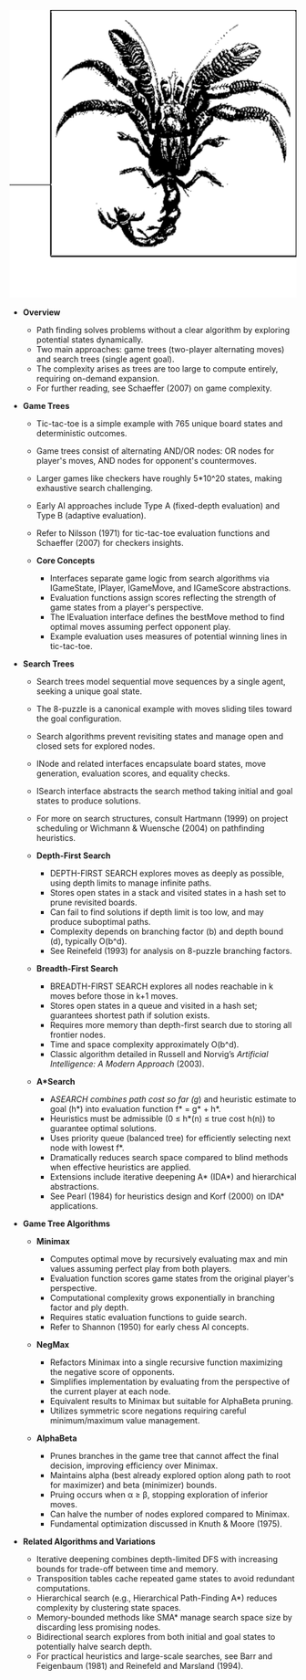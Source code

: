 ![AN-ch07-path-finding](AN-ch07-path-finding.best.png)

- **Overview**
  - Path finding solves problems without a clear algorithm by exploring potential states dynamically.
  - Two main approaches: game trees (two-player alternating moves) and search trees (single agent goal).
  - The complexity arises as trees are too large to compute entirely, requiring on-demand expansion.
  - For further reading, see Schaeffer (2007) on game complexity.

- **Game Trees**
  - Tic-tac-toe is a simple example with 765 unique board states and deterministic outcomes.
  - Game trees consist of alternating AND/OR nodes: OR nodes for player's moves, AND nodes for opponent's countermoves.
  - Larger games like checkers have roughly 5*10^20 states, making exhaustive search challenging.
  - Early AI approaches include Type A (fixed-depth evaluation) and Type B (adaptive evaluation).
  - Refer to Nilsson (1971) for tic-tac-toe evaluation functions and Schaeffer (2007) for checkers insights.

  - **Core Concepts**
    - Interfaces separate game logic from search algorithms via IGameState, IPlayer, IGameMove, and IGameScore abstractions.
    - Evaluation functions assign scores reflecting the strength of game states from a player's perspective.
    - The IEvaluation interface defines the bestMove method to find optimal moves assuming perfect opponent play.
    - Example evaluation uses measures of potential winning lines in tic-tac-toe.

- **Search Trees**
  - Search trees model sequential move sequences by a single agent, seeking a unique goal state.
  - The 8-puzzle is a canonical example with moves sliding tiles toward the goal configuration.
  - Search algorithms prevent revisiting states and manage open and closed sets for explored nodes.
  - INode and related interfaces encapsulate board states, move generation, evaluation scores, and equality checks.
  - ISearch interface abstracts the search method taking initial and goal states to produce solutions.
  - For more on search structures, consult Hartmann (1999) on project scheduling or Wichmann & Wuensche (2004) on pathfinding heuristics.

  - **Depth-First Search**
    - DEPTH-FIRST SEARCH explores moves as deeply as possible, using depth limits to manage infinite paths.
    - Stores open states in a stack and visited states in a hash set to prune revisited boards.
    - Can fail to find solutions if depth limit is too low, and may produce suboptimal paths.
    - Complexity depends on branching factor (b) and depth bound (d), typically O(b^d).
    - See Reinefeld (1993) for analysis on 8-puzzle branching factors.

  - **Breadth-First Search**
    - BREADTH-FIRST SEARCH explores all nodes reachable in k moves before those in k+1 moves.
    - Stores open states in a queue and visited in a hash set; guarantees shortest path if solution exists.
    - Requires more memory than depth-first search due to storing all frontier nodes.
    - Time and space complexity approximately O(b^d).
    - Classic algorithm detailed in Russell and Norvig’s *Artificial Intelligence: A Modern Approach* (2003).

  - **A*Search**
    - A*SEARCH combines path cost so far (g*) and heuristic estimate to goal (h*) into evaluation function f* = g* + h*.
    - Heuristics must be admissible (0 ≤ h*(n) ≤ true cost h(n)) to guarantee optimal solutions.
    - Uses priority queue (balanced tree) for efficiently selecting next node with lowest f*.
    - Dramatically reduces search space compared to blind methods when effective heuristics are applied.
    - Extensions include iterative deepening A* (IDA*) and hierarchical abstractions.
    - See Pearl (1984) for heuristics design and Korf (2000) on IDA* applications.

- **Game Tree Algorithms**
  - **Minimax**
    - Computes optimal move by recursively evaluating max and min values assuming perfect play from both players.
    - Evaluation function scores game states from the original player's perspective.
    - Computational complexity grows exponentially in branching factor and ply depth.
    - Requires static evaluation functions to guide search.
    - Refer to Shannon (1950) for early chess AI concepts.

  - **NegMax**
    - Refactors Minimax into a single recursive function maximizing the negative score of opponents.
    - Simplifies implementation by evaluating from the perspective of the current player at each node.
    - Equivalent results to Minimax but suitable for AlphaBeta pruning.
    - Utilizes symmetric score negations requiring careful minimum/maximum value management.

  - **AlphaBeta**
    - Prunes branches in the game tree that cannot affect the final decision, improving efficiency over Minimax.
    - Maintains alpha (best already explored option along path to root for maximizer) and beta (minimizer) bounds.
    - Pruing occurs when α ≥ β, stopping exploration of inferior moves.
    - Can halve the number of nodes explored compared to Minimax.
    - Fundamental optimization discussed in Knuth & Moore (1975).

- **Related Algorithms and Variations**
  - Iterative deepening combines depth-limited DFS with increasing bounds for trade-off between time and memory.
  - Transposition tables cache repeated game states to avoid redundant computations.
  - Hierarchical search (e.g., Hierarchical Path-Finding A*) reduces complexity by clustering state spaces.
  - Memory-bounded methods like SMA* manage search space size by discarding less promising nodes.
  - Bidirectional search explores from both initial and goal states to potentially halve search depth.
  - For practical heuristics and large-scale searches, see Barr and Feigenbaum (1981) and Reinefeld and Marsland (1994).
